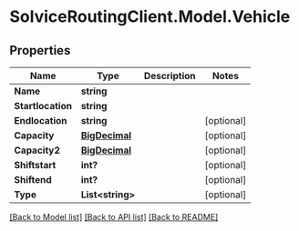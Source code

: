 # SolviceRoutingClient.Model.Vehicle
## Properties

Name | Type | Description | Notes
------------ | ------------- | ------------- | -------------
**Name** | **string** |  | 
**Startlocation** | **string** |  | 
**Endlocation** | **string** |  | [optional] 
**Capacity** | [**BigDecimal**](BigDecimal.md) |  | [optional] 
**Capacity2** | [**BigDecimal**](BigDecimal.md) |  | [optional] 
**Shiftstart** | **int?** |  | [optional] 
**Shiftend** | **int?** |  | [optional] 
**Type** | **List&lt;string&gt;** |  | [optional] 

[[Back to Model list]](../README.md#documentation-for-models) [[Back to API list]](../README.md#documentation-for-api-endpoints) [[Back to README]](../README.md)

